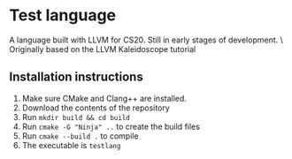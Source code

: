 # Test language
A language built with LLVM for CS20. Still in early stages of development. \\
Originally based on the LLVM Kaleidoscope tutorial

## Installation instructions
1. Make sure CMake and Clang++ are installed.
2. Download the contents of the repository
3. Run ``mkdir build && cd build``
4. Run ``cmake -G "Ninja" ..`` to create the build files
5. Run ``cmake --build .`` to compile
6. The executable is ``testlang``